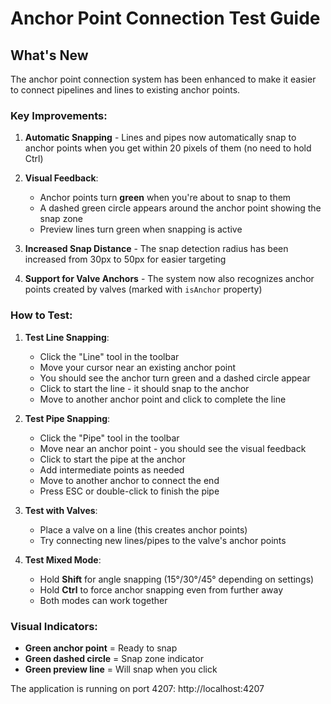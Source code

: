 # Anchor Point Connection Test Guide

## What's New
The anchor point connection system has been enhanced to make it easier to connect pipelines and lines to existing anchor points.

### Key Improvements:

1. **Automatic Snapping** - Lines and pipes now automatically snap to anchor points when you get within 20 pixels of them (no need to hold Ctrl)

2. **Visual Feedback**:
   - Anchor points turn **green** when you're about to snap to them
   - A dashed green circle appears around the anchor point showing the snap zone
   - Preview lines turn green when snapping is active

3. **Increased Snap Distance** - The snap detection radius has been increased from 30px to 50px for easier targeting

4. **Support for Valve Anchors** - The system now also recognizes anchor points created by valves (marked with `isAnchor` property)

### How to Test:

1. **Test Line Snapping**:
   - Click the "Line" tool in the toolbar
   - Move your cursor near an existing anchor point
   - You should see the anchor turn green and a dashed circle appear
   - Click to start the line - it should snap to the anchor
   - Move to another anchor point and click to complete the line

2. **Test Pipe Snapping**:
   - Click the "Pipe" tool in the toolbar
   - Move near an anchor point - you should see the visual feedback
   - Click to start the pipe at the anchor
   - Add intermediate points as needed
   - Move to another anchor to connect the end
   - Press ESC or double-click to finish the pipe

3. **Test with Valves**:
   - Place a valve on a line (this creates anchor points)
   - Try connecting new lines/pipes to the valve's anchor points

4. **Test Mixed Mode**:
   - Hold **Shift** for angle snapping (15°/30°/45° depending on settings)
   - Hold **Ctrl** to force anchor snapping even from further away
   - Both modes can work together

### Visual Indicators:
- **Green anchor point** = Ready to snap
- **Green dashed circle** = Snap zone indicator  
- **Green preview line** = Will snap when you click

The application is running on port 4207: http://localhost:4207